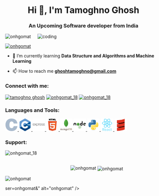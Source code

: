 <h1 align="center">Hi 👋, I'm Tamoghno Ghosh</h1>
<h3 align="center">An Upcoming Software developer from India</h3>
<img align="right" alt = "coding" width = "400" src="https://camo.githubusercontent.com/2366b34bb903c09617990fb5fff4622f3e941349e846ddb7e73df872a9d21233/68747470733a2f2f63646e2e6472696262626c652e636f6d2f75736572732f3733303730332f73637265656e73686f74732f363538313234332f6176656e746f2e676966">

<p align="left"> <img src="https://komarev.com/ghpvc/?username=onhgomat&label=Profile%20views&color=0e75b6&style=flat" alt="onhgomat" /> </p>

<p align="left"> <a href="https://github.com/ryo-ma/github-profile-trophy"><img src="https://github-profile-trophy.vercel.app/?username=onhgomat" alt="onhgomat" /></a> </p>

- 🌱 I’m currently learning **Data Structure and Algorithms and Machine Learning**

- 📫 How to reach me **ghoshtamoghno@gmail.com**

<h3 align="left">Connect with me:</h3>
<p align="left">
<a href="https://linkedin.com/in/tamoghno ghosh" target="blank"><img align="center" src="https://raw.githubusercontent.com/rahuldkjain/github-profile-readme-generator/master/src/images/icons/Social/linked-in-alt.svg" alt="tamoghno ghosh" height="30" width="40" /></a>
<a href="https://instagram.com/onhgomat_18" target="blank"><img align="center" src="https://raw.githubusercontent.com/rahuldkjain/github-profile-readme-generator/master/src/images/icons/Social/instagram.svg" alt="onhgomat_18" height="30" width="40" /></a>
<a href="https://www.leetcode.com/onhgomat_18" target="blank"><img align="center" src="https://raw.githubusercontent.com/rahuldkjain/github-profile-readme-generator/master/src/images/icons/Social/leet-code.svg" alt="onhgomat_18" height="30" width="40" /></a>
</p>

<h3 align="left">Languages and Tools:</h3>
<p align="left"> <a href="https://www.cprogramming.com/" target="_blank" rel="noreferrer"> <img src="https://raw.githubusercontent.com/devicons/devicon/master/icons/c/c-original.svg" alt="c" width="40" height="40"/> </a> <a href="https://www.w3schools.com/cpp/" target="_blank" rel="noreferrer"> <img src="https://raw.githubusercontent.com/devicons/devicon/master/icons/cplusplus/cplusplus-original.svg" alt="cplusplus" width="40" height="40"/> </a> <a href="https://expressjs.com" target="_blank" rel="noreferrer"> <img src="https://raw.githubusercontent.com/devicons/devicon/master/icons/express/express-original-wordmark.svg" alt="express" width="40" height="40"/> </a> <a href="https://www.w3.org/html/" target="_blank" rel="noreferrer"> <img src="https://raw.githubusercontent.com/devicons/devicon/master/icons/html5/html5-original-wordmark.svg" alt="html5" width="40" height="40"/> </a> <a href="https://www.mongodb.com/" target="_blank" rel="noreferrer"> <img src="https://raw.githubusercontent.com/devicons/devicon/master/icons/mongodb/mongodb-original-wordmark.svg" alt="mongodb" width="40" height="40"/> </a> <a href="https://nodejs.org" target="_blank" rel="noreferrer"> <img src="https://raw.githubusercontent.com/devicons/devicon/master/icons/nodejs/nodejs-original-wordmark.svg" alt="nodejs" width="40" height="40"/> </a> <a href="https://www.python.org" target="_blank" rel="noreferrer"> <img src="https://raw.githubusercontent.com/devicons/devicon/master/icons/python/python-original.svg" alt="python" width="40" height="40"/> </a> <a href="https://reactjs.org/" target="_blank" rel="noreferrer"> <img src="https://raw.githubusercontent.com/devicons/devicon/master/icons/react/react-original-wordmark.svg" alt="react" width="40" height="40"/> </a> <a href="https://www.scala-lang.org" target="_blank" rel="noreferrer"> <img src="https://raw.githubusercontent.com/devicons/devicon/master/icons/scala/scala-original.svg" alt="scala" width="40" height="40"/> </a> </p>

<h3 align="left">Support:</h3>
<p><a href="https://www.buymeacoffee.com/onhgomat_18"> <img align="left" src="https://cdn.buymeacoffee.com/buttons/v2/default-yellow.png" height="50" width="210" alt="onhgomat_18" /></a></p><br><br>

<p><img align="left" src="https://github-readme-stats.vercel.app/api/top-langs?username=onhgomat&show_icons=true&locale=en&layout=compact" alt="onhgomat" /></p>

<p>&nbsp;<img align="center" src="https://github-readme-stats.vercel.app/api?username=onhgomat&show_icons=true&locale=en" alt="onhgomat" /></p>

<p><img align="center" src="https://github-readme-streak-stats.herokuapp.com/?user=onhgomat&" alt="onhgomat" /></p>
ser=onhgomat&" alt="onhgomat" /></p>

